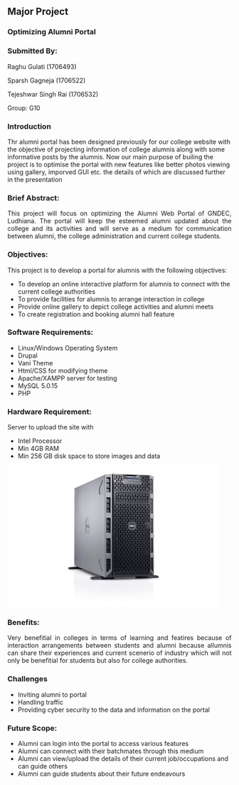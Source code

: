 ## Major Project

### Optimizing Alumni Portal



### Submitted By:
Raghu Gulati (1706493)

Sparsh Gagneja (1706522)

Tejeshwar Singh Rai (1706532)

Group: G10



### Introduction

Thr alumni portal has been designed previously for our college website with the objective of projecting information of college alumnis along with some informative posts by the alumnis. Now our main purpose of builing the project is to optimise the portal with new features like better photos viewing using gallery, imporved GUI etc. the details of which are discussed further in the presentation


### Brief Abstract:
<p style = "text-align:	justify">
This project will focus on optimizing the Alumni Web Portal of GNDEC, Ludhiana. The portal will keep the esteemed alumni updated about the college and its activities and will serve as a medium for communication between alumni, the college administration and current college students.
</p>



### Objectives:

This project is to develop a portal for alumnis with the following objectives:

 - To develop an online interactive platform for alumnis to connect with the current college authorities
 - To provide facilities for alumnis to arrange interaction in college
 - Provide online gallery to depict college activities and alumni meets
 - To create registration and booking alumni hall feature


### Software Requirements: 
 - Linux/Windows Operating System
 - Drupal
 - Vani Theme
 - Html/CSS for modifying theme
 - Apache/XAMPP server for testing
 - MySQL 5.0.15
 - PHP



### Hardware Requirement: 
 Server to upload the site with
 - Intel Processor
 - Min 4GB RAM
 - Min 256 GB disk space to store images and data


![](./imgs/server.jpeg)



### Benefits:
<p style = "text-align:	justify">
Very benefitial in colleges in terms of learning and featires because of interaction arrangements between students and alumni because allumnis can share their experiences and current scenerio of industry which will not only be benefitial for students but also for college authorities.
</p>



### Challenges
 - Inviting alumni to portal
 - Handling traffic 
 - Providing cyber security to the data and information on the portal



### Future Scope:

 - Alumni can login into the portal to access various features
 - Alumni can connect with their batchmates through this medium
 - Alumni can view/upload the details of their current job/occupations and can guide others
 - Alumni can guide students about their future endeavours

